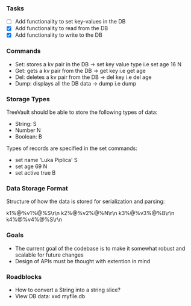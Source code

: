 ### Tasks

- [ ] Add functionality to set key-values in the DB
- [x] Add functionality to read from the DB
- [x] Add functionality to write to the DB

### Commands

- Set: stores a kv pair in the DB -> set key value type
  i.e set age 16 N
- Get: gets a kv pair from the DB -> get key
  i.e get age
- Del: deletes a kv pair from the DB -> del key
  i.e del age
- Dump: displays all the DB data -> dump
  i.e dump

### Storage Types

TreeVault should be able to store the following types of data:

- String: S
- Number N
- Boolean: B

Types of records are specified in the set commands:

- set name 'Luka Piplica' S
- set age 69 N
- set active true B

### Data Storage Format

Structure of how the data is stored for serialization and parsing:

k1%@%v1%@%S\r\n
k2%@%v2%@%N\r\n
k3%@%v3%@%B\r\n
k4%@%v4%@%S\r\n

### Goals

- The current goal of the codebase is to make it somewhat robust and scalable for future changes
- Design of APIs must be thought with extention in mind

### Roadblocks

- How to convert a String into a string slice?
- View DB data: xxd myfile.db
